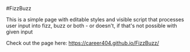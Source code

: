 #FizzBuzz

This is a simple page with editable styles and visible script that processes user input into fizz, buzz or both - or doesn't, if that's not possible with given input

Check out the page here: https://career404.github.io/FizzBuzz/